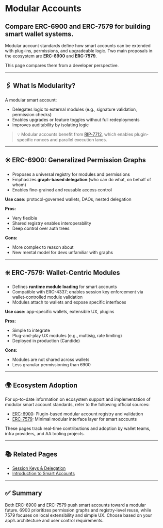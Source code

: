 
# Modular Accounts

## Compare ERC-6900 and ERC-7579 for building smart wallet systems.

Modular account standards define how smart accounts can be extended with plug-ins, permissions, and upgradeable logic. Two main proposals in the ecosystem are **ERC-6900** and **ERC-7579**.

This page compares them from a developer perspective.

---

## 🖇️ What Is Modularity?

A modular smart account:
- Delegates logic to external modules (e.g., signature validation, permission checks)
- Enables upgrades or feature toggles without full redeployments
- Improves auditability by isolating logic

> 💡 Modular accounts benefit from [RIP-7712](../core-standards/rip-7712.md), which enables plugin-specific nonces and parallel execution lanes.


---

## ✳️ ERC-6900: Generalized Permission Graphs

- Proposes a universal registry for modules and permissions
- Emphasizes **graph-based delegation** (who can do what, on behalf of whom)
- Enables fine-grained and reusable access control

**Use case:** protocol-governed wallets, DAOs, nested delegation

**Pros:**

- Very flexible
- Shared registry enables interoperability
- Deep control over auth trees

**Cons:**

- More complex to reason about
- New mental model for devs unfamiliar with graphs

---

## ❇️ ERC-7579: Wallet-Centric Modules

- Defines **runtime module loading** for smart accounts
- Compatible with ERC-4337; enables session key enforcement via wallet-controlled module validation
- Modules attach to wallets and expose specific interfaces

**Use case:** app-specific wallets, extensible UX, plugins

**Pros:**

- Simple to integrate
- Plug-and-play UX modules (e.g., multisig, rate limiting)
- Deployed in production (Candide)

**Cons:**

- Modules are not shared across wallets
- Less granular permissioning than 6900

---

## 🌍 Ecosystem Adoption

For up-to-date information on ecosystem support and implementation of modular smart account standards, refer to the following official sources:

- [ERC-6900](https://erc6900.io/): Plugin-based modular account registry and validation
- [ERC-7579](https://erc7579.com/): Minimal modular interface layer for smart accounts

These pages track real-time contributions and adoption by wallet teams, infra providers, and AA tooling projects.


---

## 📚 Related Pages

- [Session Keys & Delegation](./session-keys-and-delegation.md)
- [Introduction to Smart Accounts](./README.md)

---

## ✅ Summary

Both ERC-6900 and ERC-7579 push smart accounts toward a modular future. 6900 prioritizes permission graphs and registry-level reuse, while 7579 focuses on local extensibility and simple UX. Choose based on your app’s architecture and user control requirements.